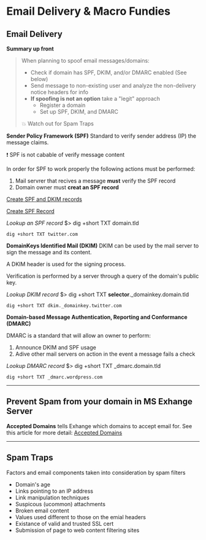 # Email Delivery & Macro Fundies

## Email Delivery
**Summary up front**
> When planning to spoof email messages/domains:
> - Check if domain has SPF, DKIM, and/or DMARC enabled (See below)
> - Send message to non-existing user and analyze the non-delivery notice headers for info
> - **If spoofing is not an option** take a "legit" approach
> 	- Register a domain
>	 - Set up SPF, DKIM, and DMARC
> 
>:boom: Watch out for Spam Traps 


**Sender Policy Framework (SPF)**
Standard to verify sender address (IP) the message claims.

:exclamation: SPF is not cabable of verify message content

In order for SPF to work properly the following actions must be performed:
1. Mail servrer that recives a message **must** verify the SPF record
2. Domain owner must **creat an SPF record**

[Create SPF and DKIM records](https://www.linuxbabe.com/mail-server/setting-up-dkim-and-spf)

[Create SPF Record](https://www.dmarcanalyzer.com/spf/how-to-create-an-spf-txt-record/)

*Lookup an SPF record*
$> dig +short TXT domain.tld
```
dig +short TXT twitter.com
```

**DomainKeys Identified Mail (DKIM)**
DKIM can be used by the mail server to sign the message and its content.  

A DKIM header is used for the signing process.

Verification is performed by a server through a query of the domain's public key.

*Lookup DKIM record*
$> dig +short TXT **selector**._domainkey.domain.tld

```
dig +short TXT dkim._domainkey.twitter.com
```
**Domain-based Message Authentication, Reporting and Conformance (DMARC)**

DMARC is a standard that will allow an owner to perform:
1. Announce DKIM and SPF usage
2. Adive other mail servers on action in the event a message fails a check

*Lookup DMARC record*
$> dig +short TXT _dmarc.domain.tld
```
dig +short TXT _dmarc.wordpress.com
```
___
## Prevent Spam from your domain in MS Exhange Server
**Accepted Domains** tells Exhange which domains to accept email for.
See this article for more detail: [Accepted Domains](https://exchangepedia.com/2008/09/how-to-prevent-annoying-spam-from-your-own-domain.html)
___

## Spam Traps
Factors and email components taken into consideration by spam filters

- Domain's age
- Links pointing to an IP address
- Link manipulation techniques
- Suspicous (ucommon) attachments
- Broken email content
- Values used different to those on the emial headers
- Existance of valid and trusted SSL cert
- Submission of page to web content filtering sites
